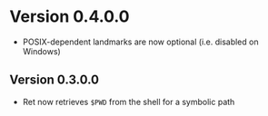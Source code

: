 # Version 0.4.0.0

- POSIX-dependent landmarks are now optional (i.e. disabled on Windows)

## Version 0.3.0.0

- Ret now retrieves `$PWD` from the shell for a symbolic path
